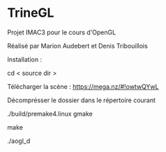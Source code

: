 # TrineGL

Projet IMAC3 pour le cours d'OpenGL

Réalisé par Marion Audebert et Denis Tribouillois

Installation :

cd < source dir >

Télécharger la scène : https://mega.nz/#!owtwQYwL

Décomprésser le dossier dans le répertoire courant

./build/premake4.linux gmake

make

./aogl_d
